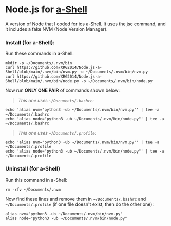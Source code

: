 # Node.js for [a-Shell](https://holzschu.github.io/a-Shell_iOS)
A version of Node that I coded for ios a-Shell. It uses the jsc command, and it includes a fake NVM (Node Version Manager).

### Install (for a-Shell):

Run these commands in a-Shell:

```
mkdir -p ~/Documents/.nvm/bin
curl https://github.com/XRG2014/Node.js-a-Shell/blob/main/.nvm/bin/nvm.py -o ~/Documents/.nvm/bin/nvm.py
curl https://github.com/XRG2014/Node.js-a-Shell/blob/main/.nvm/bin/node.py -o ~/Documents/.nvm/bin/node.py
```

Now run **ONLY ONE PAIR** of commands shown below:

> _This one uses ```~/Documents/.bashrc```:_
```
echo 'alias nvm="python3 -ub ~/Documents/.nvm/bin/nvm.py"' | tee -a ~/Documents/.bashrc
echo 'alias node="python3 -ub ~/Documents/.nvm/bin/node.py"' | tee -a ~/Documents/.bashrc
```

> _This one uses ```~/Documents/.profile```:_
```
echo 'alias nvm="python3 -ub ~/Documents/.nvm/bin/nvm.py"' | tee -a ~/Documents/.profile
echo 'alias node="python3 -ub ~/Documents/.nvm/bin/node.py"' | tee -a ~/Documents/.profile
```

### Uninstall (for a-Shell)

Run this command in a-Shell:

```
rm -rfv ~/Documents/.nvm
```

Now find these lines and remove them in ```~/Documents/.bashrc``` and ```~/Documents/.profile``` (if one file doesn't exist, then do the other one):

```
alias nvm="python3 -ub ~/Documents/.nvm/bin/nvm.py"
alias node="python3 -ub ~/Documents/.nvm/bin/node.py"
```

